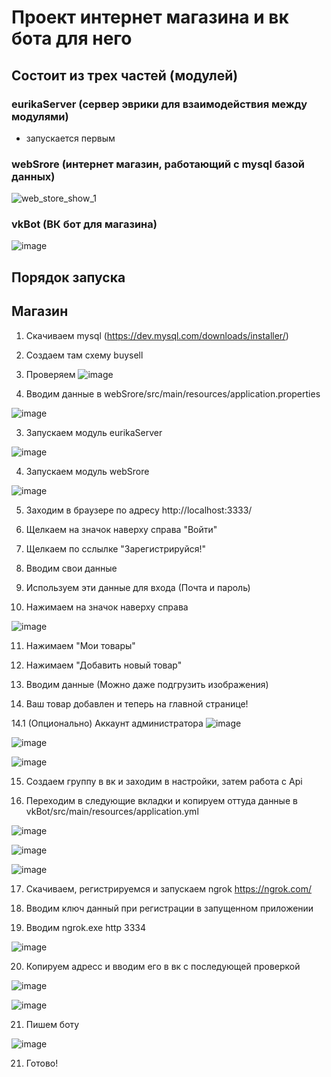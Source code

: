 # Проект интернет магазина и вк бота для него


## Состоит из трех частей (модулей)

### eurikaServer (сервер эврики для взаимодействия между модулями)

* запускается первым

### webSrore (интернет магазин, работающий с mysql базой данных)

![web_store_show_1](https://github.com/user-attachments/assets/a8d371b6-dacd-44a7-b1ac-22c658eb17fe)

### vkBot (ВК бот для магазина)

![image](https://github.com/user-attachments/assets/7f0c67ed-3835-4a05-97a9-4c9425ebf9fc)

## Порядок запуска

## Магазин

1. Скачиваем mysql (https://dev.mysql.com/downloads/installer/)
2. Создаем там схему buysell
3. Проверяем
![image](https://github.com/user-attachments/assets/9e92055b-2f83-40c3-abe9-2ecce5aa2e17)

4. Вводим данные в webSrore/src/main/resources/application.properties

![image](https://github.com/user-attachments/assets/3cca5c5f-ce91-43cc-b6ae-3d2d90535bbc)

3. Запускаем модуль eurikaServer

![image](https://github.com/user-attachments/assets/8715301b-bdfc-4010-9b97-2373a002da78)


4. Запускаем модуль webSrore
   
![image](https://github.com/user-attachments/assets/c513e566-b060-47bb-af3a-b60ee1ba1ee9)


5. Заходим в браузере по адресу http://localhost:3333/

6. Щелкаем на значок наверху справа "Войти"

7.  Щелкаем по сслылке "Зарегистрируйся!"
   
8.  Вводим свои данные

9.  Используем эти данные для входа (Почта и пароль)

10. Нажимаем на значок наверху справа

![image](https://github.com/user-attachments/assets/7c639786-3355-4500-891c-ed9def27732d)

11. Нажимаем "Мои товары"

12. Нажимаем "Добавить новый товар"

13. Вводим данные (Можно даже подгрузить изображения)

14. Ваш товар добавлен и теперь на главной странице!

14.1 (Опционально) Аккаунт администратора 
![image](https://github.com/user-attachments/assets/79963db2-e1ff-4f0a-ae0f-f9109b38d587)

![image](https://github.com/user-attachments/assets/b764040b-2120-42ac-83e9-df04ba20d912)

![image](https://github.com/user-attachments/assets/8b51f92b-b2df-45bb-93c8-359178fc31f0)

15. Создаем группу в вк и заходим в настройки, затем работа с Api 

16. Переходим в следующие вкладки и копируем оттуда данные в vkBot/src/main/resources/application.yml

![image](https://github.com/user-attachments/assets/459c4b5b-6bd2-492d-b42f-66aa4c21f5ca)

![image](https://github.com/user-attachments/assets/6293bd13-b6dc-40f8-a3af-55829146f716)

![image](https://github.com/user-attachments/assets/21fa76b3-7fb2-4a50-9c63-bdf3c8774331)

17. Скачиваем, регистрируемся и запускаем ngrok https://ngrok.com/

18. Вводим ключ данный при регистрации в запущенном приложении

19. Вводим ngrok.exe http 3334

![image](https://github.com/user-attachments/assets/4499ea5e-5d85-40fc-a670-793720de3f86)

20. Копируем адресс и вводим его в вк с последующей проверкой

![image](https://github.com/user-attachments/assets/ac1ee6b9-880e-4638-b105-fde9eb5d2533)

![image](https://github.com/user-attachments/assets/dc8598d3-0e44-4a39-8566-a5981872bb21)


21. Пишем боту
    
![image](https://github.com/user-attachments/assets/7f0c67ed-3835-4a05-97a9-4c9425ebf9fc)

21. Готово!
